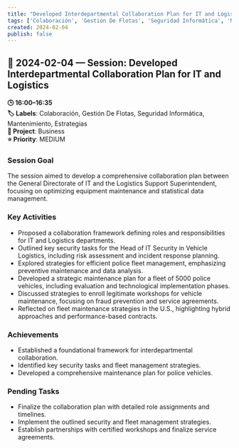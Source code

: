 ```yaml
---
title: "Developed Interdepartmental Collaboration Plan for IT and Logistics"
tags: ['Colaboración', 'Gestión De Flotas', 'Seguridad Informática', 'Mantenimiento', 'Estrategias']
created: 2024-02-04
publish: false
---
```


## 📅 2024-02-04 — Session: Developed Interdepartmental Collaboration Plan for IT and Logistics

**🕒 16:00–16:35**  
**🏷️ Labels**: Colaboración, Gestión De Flotas, Seguridad Informática, Mantenimiento, Estrategias  
**📂 Project**: Business  
**⭐ Priority**: MEDIUM  


### Session Goal
The session aimed to develop a comprehensive collaboration plan between the General Directorate of IT and the Logistics Support Superintendent, focusing on optimizing equipment maintenance and statistical data management.

### Key Activities
- Proposed a collaboration framework defining roles and responsibilities for IT and Logistics departments.
- Outlined key security tasks for the Head of IT Security in Vehicle Logistics, including risk assessment and incident response planning.
- Explored strategies for efficient police fleet management, emphasizing preventive maintenance and data analysis.
- Developed a strategic maintenance plan for a fleet of 5000 police vehicles, including evaluation and technological implementation phases.
- Discussed strategies to enroll legitimate workshops for vehicle maintenance, focusing on fraud prevention and service agreements.
- Reflected on fleet maintenance strategies in the U.S., highlighting hybrid approaches and performance-based contracts.

### Achievements
- Established a foundational framework for interdepartmental collaboration.
- Identified key security tasks and fleet management strategies.
- Developed a comprehensive maintenance plan for police vehicles.

### Pending Tasks
- Finalize the collaboration plan with detailed role assignments and timelines.
- Implement the outlined security and fleet management strategies.
- Establish partnerships with certified workshops and finalize service agreements.
